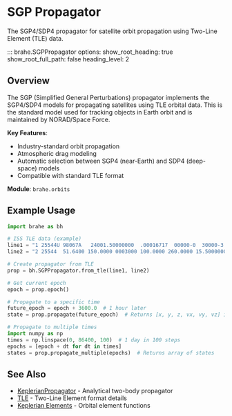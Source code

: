 # SGP Propagator

The SGP4/SDP4 propagator for satellite orbit propagation using Two-Line Element (TLE) data.

::: brahe.SGPPropagator
    options:
      show_root_heading: true
      show_root_full_path: false
      heading_level: 2

## Overview

The SGP (Simplified General Perturbations) propagator implements the SGP4/SDP4 models for propagating satellites using TLE orbital data. This is the standard model used for tracking objects in Earth orbit and is maintained by NORAD/Space Force.

**Key Features**:
- Industry-standard orbit propagation
- Atmospheric drag modeling
- Automatic selection between SGP4 (near-Earth) and SDP4 (deep-space) models
- Compatible with standard TLE format

**Module**: `brahe.orbits`

## Example Usage

```python
import brahe as bh

# ISS TLE data (example)
line1 = "1 25544U 98067A   24001.50000000  .00016717  00000-0  30000-3 0  9005"
line2 = "2 25544  51.6400 150.0000 0003000 100.0000 260.0000 15.50000000300000"

# Create propagator from TLE
prop = bh.SGPPropagator.from_tle(line1, line2)

# Get current epoch
epoch = prop.epoch()

# Propagate to a specific time
future_epoch = epoch + 3600.0  # 1 hour later
state = prop.propagate(future_epoch)  # Returns [x, y, z, vx, vy, vz] in TEME frame

# Propagate to multiple times
import numpy as np
times = np.linspace(0, 86400, 100)  # 1 day in 100 steps
epochs = [epoch + dt for dt in times]
states = prop.propagate_multiple(epochs)  # Returns array of states
```

## See Also

- [KeplerianPropagator](keplerian_propagator.md) - Analytical two-body propagator
- [TLE](tle.md) - Two-Line Element format details
- [Keplerian Elements](keplerian.md) - Orbital element functions
